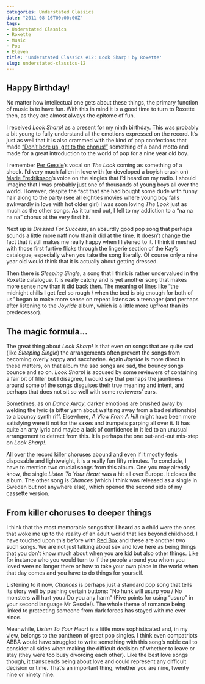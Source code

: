```yaml
---
categories: Understated Classics
date: "2011-08-16T00:00:00Z"
tags:
- Understated Classics
- Roxette
- Music
- Pop
- Eleven
title: 'Understated Classics #12: Look Sharp! by Roxette'
slug: understated-classics-12
---
```


## Happy Birthday!

No matter how intellectual one gets about these things, the primary function of music is to have fun. With this in mind it is a good time to turn to Roxette then, as they are almost always the epitome of fun.

I received _Look Sharp!_ as a present for my ninth birthday. This was probably a bit young to fully understand all the emotions expressed on the record. It’s just as well that it is also crammed with the kind of pop confections that made [“Don’t bore us, get to the chorus!”](http://en.wikipedia.org/wiki/Don%27t_Bore_Us,_Get_to_the_Chorus!) something of a band motto and made for a great introduction to the world of pop for a nine year old boy.

I remember [Per Gessle](http://en.wikipedia.org/wiki/Per_Gessle)’s vocal on _The Look_ coming as something of a shock. I’d very much fallen in love with (or developed a boyish crush on) [Marie Fredriksson](http://en.wikipedia.org/wiki/Marie_Fredriksson)’s voice on the singles that I’d heard on my radio. I should imagine that I was probably just one of thousands of young boys all over the world. However, despite the fact that she had bought some dude with funny hair along to the party (see all eighties movies where young boy falls awkwardly in love with hot older girl) I was soon loving _The Look_ just as much as the other songs. As it turned out, I fell to my addiction to a “na na na na” chorus at the very first hit.

Next up is _Dressed For Success_, an absurdly good pop song that perhaps sounds a little more naff now than it did at the time. It doesn’t change the fact that it still makes me really happy when I listened to it. I think it meshed with those first furtive flicks through the lingerie section of the Kay’s catalogue, especially when you take the song literally. Of course only a nine year old would think that it is actually about getting dressed.

Then there is _Sleeping Single_, a song that I think is rather undervalued in the Roxette catalogue. It is really catchy and is yet another song that makes more sense now than it did back then. The meaning of lines like “the midnight chills I get feel so rough / when the bed is big enough for both of us” began to make more sense on repeat listens as a teenager (and perhaps after listening to the _Joyride_ album, which is a little more upfront than its predecessor).

## The magic formula…

The great thing about _Look Sharp!_ is that even on songs that are quite sad (like _Sleeping Single_) the arrangements often prevent the songs from becoming overly soppy and saccharine. Again _Joyride_ is more direct in these matters, on that album the sad songs are sad, the bouncy songs bounce and so on. _Look Sharp!_ is accused by some reviewers of containing a fair bit of filler but I disagree, I would say that perhaps the jauntiness around some of the songs disguises their true meaning and intent, and perhaps that does not sit so well with some reviewers’ ears.

Sometimes, as on _Dance Away_, darker emotions are brushed away by welding the lyric (a bitter yarn about waltzing away from a bad relationship) to a bouncy synth riff. Elsewhere, _A View From A Hill_ might have been more satisfying were it not for the saxes and trumpets parping all over it. It has quite an arty lyric and maybe a lack of confidence in it led to an unusual arrangement to detract from this. It is  perhaps the one out-and-out mis-step on _Look Sharp!_.

All over the record killer choruses abound and even if it mostly feels disposable and lightweight, it is a really fun fifty minutes. To conclude, I have to mention two crucial songs from this album. One you may already know, the single _Listen To Your Heart_ was a hit all over Europe. It closes the album. The other song is _Chances_ (which I think was released as a single in Sweden but not anywhere else), which opened the second side of my cassette version.

## From killer choruses to deeper things

I think that the most memorable songs that I heard as a child were the ones that woke me up to the reality of an adult world that lies beyond childhood. I have touched upon this before with [Red Box](uc3) and these are another two such songs. We are not just talking about sex and love here as being things that you don’t know much about when you are kid but also other things. Like for instance who you would turn to if the people around you whom you loved were no longer there or how to take your own place in the world when that day comes and you have to do things for yourself.

Listening to it now, _Chances_ is perhaps just a standard pop song that tells its story well by pushing certain buttons: “No hunk will usurp you / No monsters will hurt you / Do you any harm” (Five points for using “usurp” in your second language Mr Gessle!). The whole theme of romance being linked to protecting someone from dark forces has stayed with me ever since.

Meanwhile, _Listen To Your Heart_ is a little more sophisticated and, in my view, belongs to the pantheon of great pop singles. I think even compatriots ABBA would have struggled to write something with this song’s noble call to consider all sides when making the difficult decision of whether to leave or stay (they were too busy divorcing each other). Like the best love songs though, it transcends being about love and could represent any difficult decision or time. That’s an important thing, whether you are nine, twenty nine or ninety nine.
